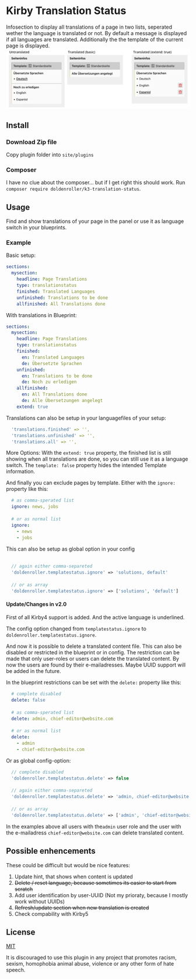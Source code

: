 # Kirby Translation Status

Infosection to display all translations of a page in two lists, seperated wether the language is translated or not. By default a message is displayed if all languages are translated. Additionally the the template of the current page is displayed.
![screenshot translation-status](/screenshot-v2.jpg)

## Install
### Download Zip file

Copy plugin folder into `site/plugins`

### Composer
I have no clue about the composer... but if I get right this should work.
Run `composer require doldenroller/k3-translation-status`.

## Usage
Find and show translations of your page in the panel or use it as language switch in your blueprints.

### Example
Basic setup:

```yaml
sections:
  mysection:
    headline: Page Translations
    type: translationstatus
    finished: Translated Languages
    unfinished: Translations to be done
    allfinished: All Translations done
```


With translations in Blueprint:

```yaml
sections:
  mysection:
    headline: Page Translations
    type: translationstatus
    finished:
      en: Translated Languages
      de: Übersetzte Sprachen
    unfinished:
      en: Translations to be done
      de: Noch zu erledigen
    allfinished:
      en: All Translations done
      de: Alle Übersetzungen angelegt
    extend: true
```

Translations can also be setup in your languagefiles of your setup:

```yaml
  'translations.finished' => '',
  'translations.unfinished' => '',
  'translations.all' => '',

```

More Options:
With the `extend: true` property, the finished list is still showing when all translations are done, so you can still use it as a language switch.
The `template: false` property hides the intended Template information.

And finally you can exclude pages by template. Either with the `ignore:` property like this:

```yaml
  # as comma-sperated list
  ignore: news, jobs

  # or as normal list
  ignore:
    - news
    - jobs

```

This can also be setup as global option in your config

```php

  // again either comma-separeted
  'doldenroller.templatestatus.ignore' => 'solutions, default'

  // or as array
  'doldenroller.templatestatus.ignore' => ['solutions', 'default']

```

#### Update/Changes in v2.0
First of all Kirby4 support is added. And the active language is underlined.

The config option changed from `templatestatus.ignore` to `doldenroller.templatestatus.ignore`.

And now it is possible to delete a translated content file. This can also be disabled or restricted in the blueprint or in config. The restriction can be made that only user-roles or users can delete the translated content. By now the users are found by their e-mailadresses. Maybe UUID support will be added in the future.

In the blueprint restrictions can be set with the `delete:` property like this:

```yaml
  # complete disabled
  delete: false

  # as comma-sperated list
  delete: admin, chief-editor@website.com

  # or as normal list
  delete:
    - admin
    - chief-editor@website.com

```

Or as global config-option:

```php
  // complete disabled
  'doldenroller.templatestatus.delete' => false

  // again either comma-separeted
  'doldenroller.templatestatus.delete' => 'admin, chief-editor@website.com'

  // or as array
  'doldenroller.templatestatus.delete' => ['admin', 'chief-editor@website.com']

```

In the examples above all users with the`admin` user role and the user with the e-mailadress `chief-editor@website.com` can delete translated content.

## Possible enhencements
These could be difficult but would be nice features:
1. Update hint, that shows when content is updated
2. ~~Delete / reset language, because sometimes its easier to start from scratch~~
3. Add user identification by user-UUID (Not my prioraty, because I mostly work without UUIDs)
4. ~~Refresh/update section when new translation is created~~
5. Check compability with Kirby5

## License

[MIT](https://opensource.org/licenses/MIT)


It is discouraged to use this plugin in any project that promotes racism, sexism, homophobia animal abuse, violence or any other form of hate speech.

